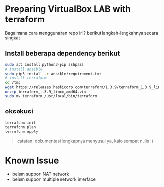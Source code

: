 # Preparing VirtualBox LAB with terraform

Bagaimana cara menggunakan repo ini? berikut langkah-langkahnya secara singkat

## Install beberapa dependency berikut

```bash
sudo apt install python3-pip sshpass 
# install ansible
sudo pip3 install -r ansible/requirement.txt
# install terraform
cd /tmp
wget https://releases.hashicorp.com/terraform/1.3.9/terraform_1.3.9_linux_amd64.zip
unzip terraform_1.3.9_linux_amd64.zip
sudo mv terraform /usr/local/bin/terraform
```

## eksekusi

```bash
terraform init
terraform plan
terraform apply
```

> catatan: dokumentasi lengkapnya menyusul ya, kalo sempat nulis :)

# Known Issue

- belum support NAT network
- belum support multiple network interface
